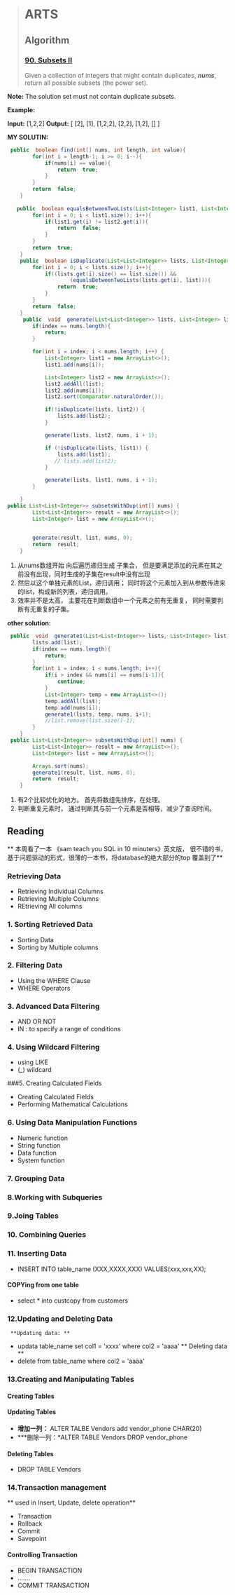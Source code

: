 ﻿


># ARTS
>## Algorithm
>### [90. Subsets II ](https://leetcode.com/problems/subsets-ii/description/)
>Given a collection of integers that might contain duplicates,  **_nums_**, return all possible subsets (the power set).

**Note:**  The solution set must not contain duplicate subsets.

**Example:**

**Input:** [1,2,2]
**Output:**
[
  [2],
  [1],
  [1,2,2],
  [2,2],
  [1,2],
  []
]

**MY SOLUTIN:**
```java
 public  boolean find(int[] nums, int length, int value){
        for(int i = length-1; i >= 0; i--){
            if(nums[i] == value){
                return  true;
            }
        }
        return  false;
    }
    
   public  boolean equalsBetweenTwoLists(List<Integer> list1, List<Integer> list2){
        for(int i = 0; i < list1.size(); i++){
            if(list1.get(i) != list2.get(i)){
                return  false;
            }
        }
        return  true;
    }
	public  boolean isDuplicate(List<List<Integer>> lists, List<Integer> list){
        for(int i = 0; i < lists.size(); i++){
            if((lists.get(i).size() == list.size()) &&
                    (equalsBetweenTwoLists(lists.get(i), list))){
                return  true;
            }
        }
        return  false;
    }
     public  void  generate(List<List<Integer>> lists, List<Integer> list,int[] nums,int index){
        if(index == nums.length){
            return;
        }

        for(int i = index; i < nums.length; i++) {
            List<Integer> list1 = new ArrayList<>();
            list1.add(nums[i]);

            List<Integer> list2 = new ArrayList<>();
            list2.addAll(list);
            list2.add(nums[i]);
            list2.sort(Comparator.naturalOrder());

            if(!isDuplicate(lists, list2)) {
                lists.add(list2);
            }

            generate(lists, list2, nums, i + 1);

            if (!isDuplicate(lists, list1)) {
                lists.add(list1);
               // lists.add(list2);
            }

            generate(lists, list1, nums, i + 1);
        }

    }
public List<List<Integer>> subsetsWithDup(int[] nums) {
        List<List<Integer>> result = new ArrayList<>();
        List<Integer> list = new ArrayList<>();

     
        generate(result, list, nums, 0);
        return  result;
    }
```
1.  从nums数组开始 向后遍历递归生成 子集合， 但是要满足添加的元素在其之前没有出现，同时生成的子集在result中没有出现
2. 然后以这个单独元素的List，递归调用； 同时将这个元素加入到从参数传进来的list，构成新的列表，递归调用。
3. 效率并不是太高， 主要花在判断数组中一个元素之前有无重复， 同时需要判断有无重复的子集。

**other solution:**
```java
 public  void  generate1(List<List<Integer>> lists, List<Integer> list, int[] nums, int index){
        lists.add(list);
        if(index == nums.length){
            return;
        }
        for(int i = index; i < nums.length; i++){
            if(i > index && nums[i] == nums[i-1]){
                continue;
            }
            List<Integer> temp = new ArrayList<>();
            temp.addAll(list);
            temp.add(nums[i]);
            generate1(lists, temp, nums, i+1);
            //list.remove(list.size()-1);
        }
    }
 public List<List<Integer>> subsetsWithDup(int[] nums) {
        List<List<Integer>> result = new ArrayList<>();
        List<Integer> list = new ArrayList<>();

        Arrays.sort(nums);
        generate1(result, list, nums, 0);
        return  result;
    }
```
1. 有2个比较优化的地方。 首先将数组先排序，在处理。
2. 判断重复元素时， 通过判断其与前一个元素是否相等，减少了查询时间。

## Reading
** 本周看了一本 《sam teach you SQL in 10 minuters》英文版， 很不错的书，基于问题驱动的形式，很薄的一本书，将database的绝大部分的top 覆盖到了**
### Retrieving Data
- Retrieving Individual Columns
- Retrieving Multiple Columns
- REtrieving All columns

### 1. Sorting Retrieved Data
 -  Sorting Data
 - Sorting by Multiple columns

### 2.  Filtering Data
- Using the WHERE Clause
- WHERE Operators

### 3. Advanced Data Filtering
- AND OR NOT
- IN : to specify a range of conditions 

### 4. Using Wildcard Filtering
- using LIKE 
-  (_) wildcard

###5. Creating Calculated Fields
-  Creating Calculated Fields
- Performing Mathematical Calculations

### 6. Using Data Manipulation Functions
- Numeric function
- String function
- Data function
- System function

### 7.  Grouping Data
### 8.Working with Subqueries
### 9.Joing Tables
### 10. Combining Queries
### 11. Inserting  Data
- INSERT INTO table_name (XXX,XXXX,XXX) VALUES(xxx,xxx,XX);
#### COPYing from one table
- select * into custcopy from customers

### 12.Updating and Deleting Data
	 **Updating data: **
- updata table_name set col1 = 'xxxx' where col2 = 'aaaa'
	 ** Deleting data **
- delete  from table_name where col2 = 'aaaa'

### 13.Creating and Manipulating Tables
#### Creating Tables
#### Updating Tables
- **增加一列：** ALTER TALBE  Vendors add vendor_phone CHAR(20)
- ***删除一列：*ALTER TABLE Vendors DROP vendor_phone
#### Deleting Tables
 - DROP TABLE Vendors

### 14.Transaction management
 ** used in Insert, Update, delete operation**
- Transaction
- Rollback
- Commit
- Savepoint
#### Controlling Transaction
- BEGIN TRANSACTION
- .......
- COMMIT TRANSACTION



